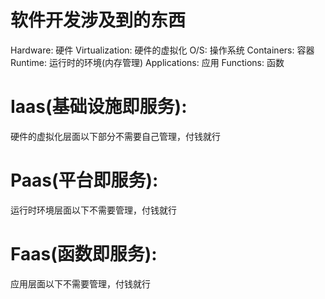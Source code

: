 # 软件开发涉及到的东西
  Hardware: 硬件
  Virtualization: 硬件的虚拟化
  O/S: 操作系统
  Containers: 容器
  Runtime: 运行时的环境(内存管理)
  Applications: 应用
  Functions: 函数

# Iaas(基础设施即服务):
  硬件的虚拟化层面以下部分不需要自己管理，付钱就行
# Paas(平台即服务):
  运行时环境层面以下不需要管理，付钱就行

# Faas(函数即服务):
  应用层面以下不需要管理，付钱就行